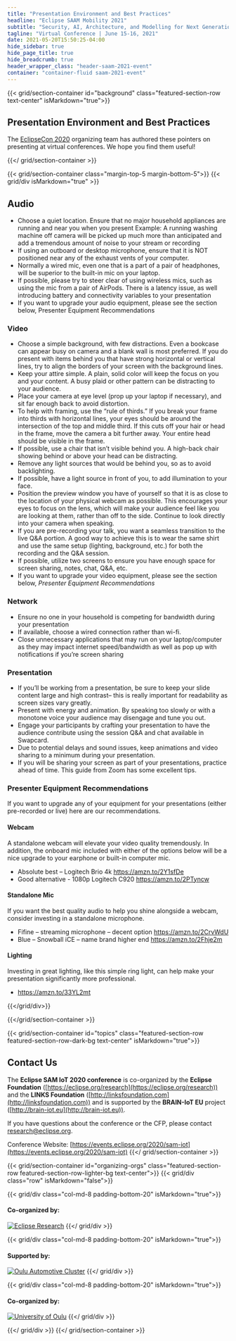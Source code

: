 ```yaml
---
title: "Presentation Environment and Best Practices"
headline: "Eclipse SAAM Mobility 2021"
subtitle: "Security, AI, Architecture, and Modelling for Next Generation Mobility"
tagline: "Virtual Conference | June 15-16, 2021"
date: 2021-05-20T15:50:25-04:00
hide_sidebar: true
hide_page_title: true
hide_breadcrumb: true
header_wrapper_class: "header-saam-2021-event"
container: "container-fluid saam-2021-event"
---
```

{{< grid/section-container id="background" class="featured-section-row text-center" isMarkdown="true">}}

## Presentation Environment and Best Practices  

The [EclipseCon 2020](https://www.eclipsecon.org/2020) organizing team has authored these pointers on presenting at virtual conferences. We hope you find them useful!

{{</ grid/section-container >}}

{{< grid/section-container class="margin-top-5 margin-bottom-5">}}
{{< grid/div isMarkdown="true" >}}
## Audio  

* Choose a quiet location. Ensure that no major household appliances are running and near you when you present
Example: A running washing machine off camera will be picked up much more than anticipated and add a tremendous amount of noise to your stream or recording
* If using an outboard or desktop microphone, ensure that it is NOT positioned near any of the exhaust vents of your computer.
* Normally a wired mic, even one that is a part of a pair of headphones, will be superior to the built-in mic on your laptop.  
* If possible, please try to steer clear of using wireless mics, such as using the mic from a pair of AirPods.  There is a latency issue, as well introducing battery and connectivity variables to your presentation
* If you want to upgrade your audio equipment, please see the section below,  Presenter Equipment Recommendations 


### Video

* Choose a simple background, with few distractions. Even a bookcase can appear busy on camera and a blank wall is most preferred. If you do present with items behind you that have strong horizontal or vertical lines, try to align the borders of your screen with the background lines. 
* Keep your attire simple. A plain, solid color will keep the focus on you and your content.  A busy plaid or other pattern can be distracting to your audience.
* Place your camera at eye level (prop up your laptop if necessary), and sit far enough back to avoid distortion.
* To help with framing, use the “rule of thirds.” If you break your frame into thirds with horizontal lines, your eyes should be around the intersection of the top and middle third. If this cuts off your hair or head in the frame, move the camera a bit further away. Your entire head should be visible in the frame.
* If possible, use a chair that isn’t visible behind you. A high-back chair showing behind or above your head can be distracting.
* Remove any light sources that would be behind you, so as to avoid backlighting.
* If possible, have a light source in front of you, to add illumination to your face.
* Position the preview window you have of yourself so that it is as close to the location of your physical webcam as possible. This encourages your eyes to focus on the lens, which will make your audience feel like you are looking at them, rather than off to the side. Continue to look directly into your camera when speaking. 
* If you are pre-recording your talk, you want a seamless transition to the live Q&A portion. A good way to achieve this is to wear the same shirt and use the same setup (lighting, background, etc.) for both the recording and the Q&A session.
* If possible, utilize two screens to ensure you have enough space for screen sharing, notes, chat, Q&A, etc.
* If you want to upgrade your video equipment, please see the section below,  *Presenter Equipment Recommendations* 


### Network  

* Ensure no one in your household is competing for bandwidth during your presentation
* If available, choose a wired connection rather than wi-fi.
* Close unnecessary applications that may run on your laptop/computer as they may impact internet speed/bandwidth as well as pop up with notifications if you’re screen sharing

### Presentation  

* If you’ll be working from a presentation, be sure to keep your slide content large and high contrast– this is really important for readability as screen sizes vary greatly.
* Present with energy and animation. By speaking too slowly or with a monotone voice your audience may disengage and tune you out.
* Engage your participants by crafting your presentation to have the audience contribute using the session Q&A and chat available in Swapcard.
* Due to potential delays and sound issues, keep animations and video sharing to a minimum during your presentation.
* If you will be sharing your screen as part of your presentations, practice ahead of time. This guide from Zoom has some excellent tips.




### Presenter Equipment Recommendations  

If you want to upgrade any of your equipment for your presentations (either pre-recorded or live) here are our recommendations.

#### Webcam
A standalone webcam will elevate your video quality tremendously. In addition, the onboard mic included with either of the options below will be a nice upgrade to your earphone or built-in computer mic.
* Absolute best – Logitech Brio 4k https://amzn.to/2Y1sfDe 
* Good alternative - 1080p Logitech C920 https://amzn.to/2PTyncw 

#### Standalone Mic
If you want the best quality audio to help you shine alongside a webcam, consider investing in a standalone microphone.
* Fifine – streaming microphone – decent option https://amzn.to/2CrvWdU 
* Blue – Snowball iCE – name brand higher end https://amzn.to/2Fhje2m 

#### Lighting
Investing in great lighting, like this simple ring light, can help make your presentation significantly more professional.
* https://amzn.to/33YL2mt 

{{</grid/div>}}


{{</grid/section-container >}}


{{< grid/section-container id="topics" class="featured-section-row featured-section-row-dark-bg text-center" isMarkdown="true">}}
## Contact Us 

The **Eclipse SAM IoT 2020 conference** is co-organized by the **Eclipse Foundation** ([https://eclipse.org/research](https://eclipse.org/research)) and the **LINKS Foundation** ([http://linksfoundation.com](http://linksfoundation.com)) and is supported by the **BRAIN-IoT EU** project ([http://brain-iot.eu](http://brain-iot.eu)).  

If you have questions about the conference or the CFP, please contact [research@eclipse.org](mailto:research@eclipse.org).  

Conference Website: [https://events.eclipse.org/2020/sam-iot](https://events.eclipse.org/2020/sam-iot)
{{</ grid/section-container >}}


{{< grid/section-container id="organizing-orgs" class="featured-section-row featured-section-row-lighter-bg text-center">}}
{{< grid/div class="row" isMarkdown="false">}}

{{< grid/div class="col-md-8 padding-bottom-20" isMarkdown="true">}}
  #### **Co-organized by:**
  
  [![Eclipse Research](images/eclipse-fdn.png)](http://eclipse.org/research)
{{</ grid/div >}}
 
{{< grid/div class="col-md-8 padding-bottom-20" isMarkdown="true">}}
  #### **Supported by:**
  
  [![Oulu Automotive Cluster](images/oulu_cluster_and_business.png)](https://automotive.oulu.com/)
{{</ grid/div >}}

{{< grid/div class="col-md-8 padding-bottom-20" isMarkdown="true">}}
  #### **Co-organized by:**
  
  [![University of Oulu](images/oulu-univ.png)](https://www.oulu.fi/university)
{{</ grid/div >}}

{{</ grid/div >}}
{{</ grid/section-container >}}